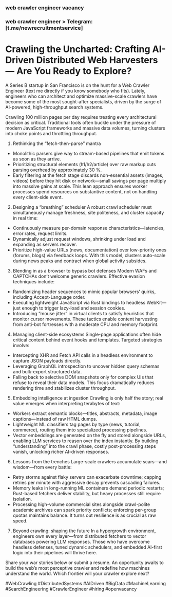 ### web crawler engineer vacancy
### web crawler engineer > Telegram: [t.me/newrecruitmentservice]  

# Crawling the Uncharted: Crafting AI-Driven Distributed Web Harvesters — Are You Ready to Explore?

A Series B startup in San Francisco is on the hunt for a Web Crawler Engineer (text me directly if you know somebody who fits). Lately, engineers who can architect and optimize massive-scale crawlers have become some of the most sought-after specialists, driven by the surge of AI-powered, high-throughput search systems.

Crawling 100 million pages per day requires treating every architectural decision as critical. Traditional tools often buckle under the pressure of modern JavaScript frameworks and massive data volumes, turning clusters into choke points and throttling throughput.

1. Rethinking the “fetch-then-parse” mantra
- Monolithic parsers give way to stream-based pipelines that emit tokens as soon as they arrive.
- Prioritizing structural elements (h1/h2/article) over raw markup cuts parsing overhead by approximately 30 %.
- Early filtering at the fetch stage discards non-essential assets (images, videos) before they hit disk or network—small savings per page multiply into massive gains at scale.
This lean approach ensures worker processes spend resources on substantive content, not on handling every client-side event.

2. Designing a “breathing” scheduler
A robust crawl scheduler must simultaneously manage freshness, site politeness, and cluster capacity in real time:
- Continuously measure per-domain response characteristics—latencies, error rates, request limits.
- Dynamically adjust request windows, shrinking under load and expanding as servers recover.
- Prioritize high-value URLs (news, documentation) over low-priority ones (forums, blogs) via feedback loops.
With this model, clusters auto-scale during news peaks and contract when global activity subsides.

3. Blending in as a browser to bypass bot defenses
Modern WAFs and CAPTCHAs don’t welcome generic crawlers. Effective evasion techniques include:
- Randomizing header sequences to mimic popular browsers’ quirks, including Accept-Language order.
- Executing lightweight JavaScript via Rust bindings to headless WebKit—just enough to trigger lazy-load and session cookies.
- Introducing “mouse jitter” in virtual clients to satisfy heuristics that monitor cursor movements.
These tactics enable content harvesting from anti-bot fortresses with a moderate CPU and memory footprint.

4. Managing client-side ecosystems
Single-page applications often hide critical content behind event hooks and templates. Targeted strategies involve:
- Intercepting XHR and Fetch API calls in a headless environment to capture JSON payloads directly.
- Leveraging GraphQL introspection to uncover hidden query schemas and bulk-export structured data.
- Falling back to selective DOM snapshots only for complex UIs that refuse to reveal their data models.
This focus dramatically reduces rendering time and stabilizes cluster throughput.

5. Embedding intelligence at ingestion
Crawling is only half the story; real value emerges when interpreting terabytes of text:
- Workers extract semantic blocks—titles, abstracts, metadata, image captions—instead of raw HTML dumps.
- Lightweight ML classifiers tag pages by type (news, tutorial, commerce), routing them into specialized processing pipelines.
- Vector embeddings are generated on the fly and stored alongside URLs, enabling LLM services to reason over the index instantly.
By building “understanding” into the crawl phase, costly post-processing steps vanish, unlocking richer AI-driven responses.

6. Lessons from the trenches
Large-scale crawlers accumulate scars—and wisdom—from every battle:
- Retry storms against flaky servers can exacerbate downtime; capping retries per minute with aggressive decay prevents cascading failures.
- Memory leaks in long-running ML containers demand periodic restarts; Rust-based fetchers deliver stability, but heavy processes still require isolation.
- Processing high-volume commercial sites alongside crawl-polite academic archives can spark priority conflicts; enforcing per-group quotas maintains balance.
It turns out resilience is as crucial as raw speed.

7. Beyond crawling: shaping the future
In a hypergrowth environment, engineers own every layer—from distributed fetchers to vector databases powering LLM responses. Those who have overcome headless defenses, tuned dynamic schedulers, and embedded AI-first logic into their pipelines will thrive here.

Share your war stories below or submit a resume. An opportunity awaits to build the web’s most perceptive crawler and redefine how machines understand the world. Which frontier will your crawler explore next?

#WebCrawling #DistributedSystems #AIDriven #BigData #MachineLearning #SearchEngineering #CrawlerEngineer #hiring #openvacancy
